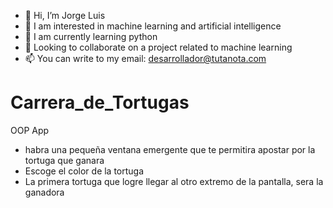 - 👋 Hi, I’m Jorge Luis
- 👀 I am interested in machine learning and artificial intelligence
- 🌱 I am currently learning python
- 💞️ Looking to collaborate on a project related to machine learning
- 📫 You can write to my email: desarrollador@tutanota.com

# Carrera_de_Tortugas
 OOP App

- habra una pequeña ventana emergente que te permitira apostar por la tortuga que ganara
- Escoge el color de la tortuga
- La primera tortuga que logre llegar al otro extremo de la pantalla, sera la ganadora

